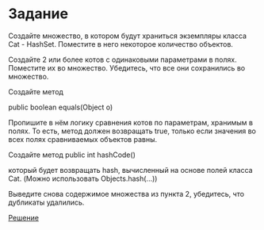 
# Задание

Создайте множество, в котором будут храниться экземпляры класса Cat - HashSet<Cat>. Поместите в него некоторое количество объектов.

Создайте 2 или более котов с одинаковыми параметрами в полях. Поместите их во множество. Убедитесь, что все они сохранились во множество.

Создайте метод

public boolean equals(Object o)

Пропишите в нём логику сравнения котов по параметрам, хранимым в полях. То есть, метод должен возвращать true, только если значения во всех полях сравниваемых объектов равны.

Создайте метод
public int hashCode()

который будет возвращать hash, вычисленный на основе полей класса Cat. (Можно использовать Objects.hash(...))

Выведите снова содержимое множества из пункта 2, убедитесь, что дубликаты удалились.

[Решение](../Example_001/Task_1.java)